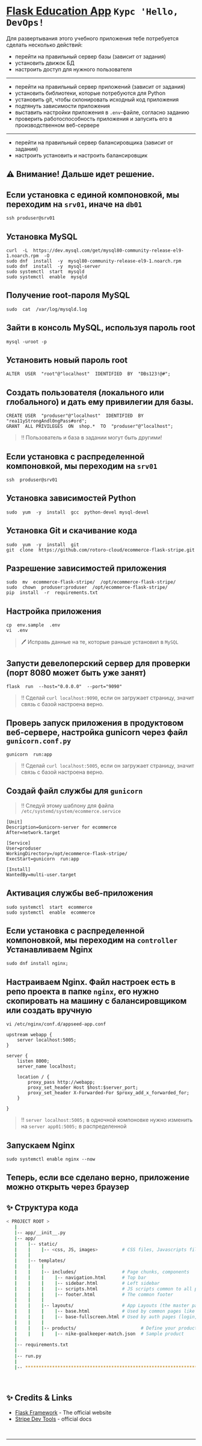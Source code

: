 # [Flask Education App](https://rotor.cloud/) `Курс 'Hello, DevOps!`

Для развертывания этого учебного приложения тебе потребуется сделать несколько действий:

- перейти на правильный сервер базы (зависит от задания)
- установить движок БД
- настроить доступ для нужного пользователя
---
- перейти на правильный сервер приложений (зависит от задания)
- установить библиотеки, которые потребуются для Python
- установить git, чтобы склонировать исходный код приложения
- подтянуть зависимости приложения
- выставить настройки приложения в `.env`-файле, согласно заданию
- проверить работоспособность приложения и запусить его в производственном веб-сервере
---
- перейти на правильный сервер балансировщика (зависит от задания)
- настроить установить и настроить балансировщик


## ⚠️ Внимание! Дальше идет решение.


Если установка с единой компоновкой, мы переходим на `srv01`, иначе на `db01`
---

```
ssh produser@srv01
```

Установка MySQL
---

```
curl  -L  https://dev.mysql.com/get/mysql80-community-release-el9-1.noarch.rpm  -O
sudo dnf  install  -y  mysql80-community-release-el9-1.noarch.rpm
sudo dnf  install  -y  mysql-server
sudo systemctl  start  mysqld
sudo systemctl  enable  mysqld
```

Получение root-пароля MySQL
---

```
sudo  cat  /var/log/mysqld.log
```

Зайти в консоль MySQL, используя пароль root
---

```
mysql -uroot -p
```

Установить новый пароль root
---

```
ALTER  USER  "root"@"localhost"  IDENTIFIED  BY  "DBs123!@#";
```

Создать пользователя (локального или глобального) и дать ему привилегии для базы. 
---

```
CREATE USER  "produser"@"localhost"  IDENTIFIED  BY  "rea11yStrongAndl0ngPass#ord";
GRANT  ALL PRIVILEGES  ON  shop.*  TO  "produser"@"localhost";
```

>‼️ Пользователь и база в задании могут быть другими!


Если установка с распределенной компоновкой, мы переходим на `srv01`
---

```
ssh  produser@srv01
```


Установка зависимостей Python
---

```
sudo  yum  -y  install  gcc  python-devel mysql-devel 
```

Установка Git и скачивание кода
---

```
sudo  yum  -y  install  git 
git  clone  https://github.com/rotoro-cloud/ecommerce-flask-stripe.git
```

Разрешение зависимостей приложения
---

```
sudo  mv  ecommerce-flask-stripe/  /opt/ecommerce-flask-stripe/
sudo  chown  produser:produser  /opt/ecommerce-flask-stripe/
pip  install  -r  requirements.txt
```

Настройка приложения
---

```
cp  env.sample  .env
vi  .env
```

>🖊️ Исправь данные на те, которые раньше установил в `MySQL`

Запусти девелоперский сервер для проверки (порт 8080 может быть уже занят)
---

```
flask  run  --host="0.0.0.0"  --port="9090"
```

>‼️ Сделай `curl localhost:9090`, если он загружает страницу, значит связь с базой настроена верно.

Проверь запуск приложения в продуктовом веб-сервере, настройка gunicorn через файл `gunicorn.conf.py`
---

```
gunicorn  run:app
```

>‼️ Сделай `curl localhost:5005`, если он загружает страницу, значит связь с базой настроена верно.

Создай файл службы для `gunicorn`
---

>‼️ Следуй этому шаблону для файла `/etc/systemd/system/ecommerce.service`
```
[Unit]
Description=Gunicorn-server for ecommerce
After=network.target

[Service]
User=produser
WorkingDirectory=/opt/ecommerce-flask-stripe/
ExecStart=gunicorn  run:app

[Install]
WantedBy=multi-user.target
```

Активация службы веб-приложения
---

```
sudo systemctl  start  ecommerce
sudo systemctl  enable  ecommerce
```

Если установка с распределенной компоновкой, мы переходим на `controller`
Устанавливаем Nginx
---

```
sudo dnf install nginx;
```

Настраиваем Nginx. Файл настроек есть в репо проекта в папке `nginx`, его нужно скопировать на машину с балансировщиком или создать вручную
---

`vi /etc/nginx/conf.d/appseed-app.conf`

```
upstream webapp {
    server localhost:5005;
}

server {
    listen 8000;
    server_name localhost;

    location / {
        proxy_pass http://webapp;
        proxy_set_header Host $host:$server_port;
        proxy_set_header X-Forwarded-For $proxy_add_x_forwarded_for;
    }

}
```
>‼️ `server localhost:5005;` в одночной компоновке нужно изменить на `server app01:5005;` в распределенной

Запускаем Nginx
---

```
sudo systemctl enable nginx --now
```

## Теперь, если все сделано верно, приложение можно открыть через браузер



## ✨ Структура кода

```bash
< PROJECT ROOT >
   |
   |-- app/__init__.py
   |-- app/
   |    |-- static/
   |    |    |-- <css, JS, images>         # CSS files, Javascripts files
   |    |
   |    |-- templates/
   |    |    |
   |    |    |-- includes/                 # Page chunks, components
   |    |    |    |-- navigation.html      # Top bar
   |    |    |    |-- sidebar.html         # Left sidebar
   |    |    |    |-- scripts.html         # JS scripts common to all pages
   |    |    |    |-- footer.html          # The common footer
   |    |    |
   |    |    |-- layouts/                  # App Layouts (the master pages)
   |    |    |    |-- base.html            # Used by common pages like index, UI
   |    |    |    |-- base-fullscreen.html # Used by auth pages (login, register)
   |    |    |
   |    |    |-- products/                        # Define your products here
   |    |    |    |-- nike-goalkeeper-match.json  # Sample product
   |
   |-- requirements.txt
   |
   |-- run.py
   |
   |-- ************************************************************************
```

<br />

## ✨ Credits & Links

- [Flask Framework](https://www.palletsprojects.com/p/flask/) - The official website
- [Stripe Dev Tools](https://stripe.com/docs/development) - official docs

<br />

---
